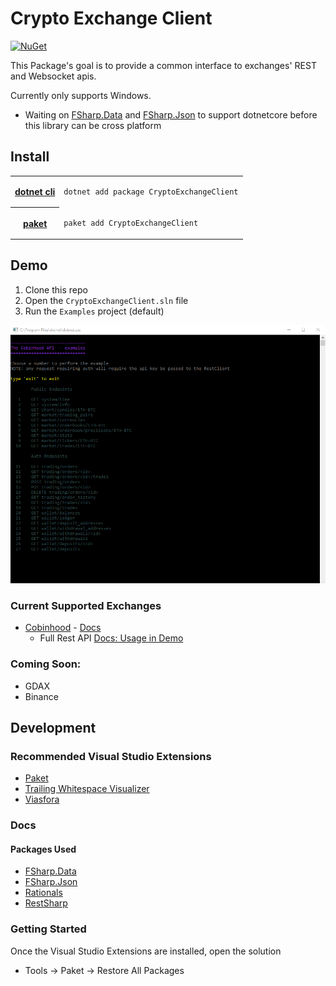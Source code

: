 # Crypto Exchange Client


[![NuGet](https://img.shields.io/nuget/v/CryptoExchangeClient.svg)](https://www.nuget.org/packages/CryptoExchangeClient/)

This Package's goal is to provide a common interface to exchanges' REST and Websocket apis.

Currently only supports Windows.
 - Waiting on [FSharp.Data](https://github.com/fsprojects/FSharp.Data.TypeProviders/issues/16) and [FSharp.Json](https://github.com/vsapronov/FSharp.Json/issues/7) to support dotnetcore before this library can be cross platform

## Install

<table>
 <tr>
  <th><a href="https://github.com/dotnet/cli">dotnet cli</a>
  </th><td>
  
```bash
dotnet add package CryptoExchangeClient
```
  </td>
 </tr>
 <tr>
 <th><a href="https://fsprojects.github.io/Paket/">paket</a></th><td>
 
```bash
paket add CryptoExchangeClient
```
  </td>
 </tr>
</table>

## Demo

1. Clone this repo
2. Open the `CryptoExchangeClient.sln` file
3. Run the `Examples` project (default)

![The Cobinhood Demo App](https://github.com/NullVoxPopuli/CryptoExchangeClient/blob/master/docs/images/CobinhoodDemo.png?raw=true)


### Current Supported Exchanges

 - [Cobinhood](https://cobinhood.com) - [Docs](https://cobinhood.github.io/api-public)
   - Full Rest API [Docs: Usage in Demo](https://github.com/NullVoxPopuli/CryptoExchangeClient/blob/master/examples/CobinhoodDemo.fs)


### Coming Soon:

 - GDAX
 - Binance


## Development

### Recommended Visual Studio Extensions

 - [Paket](https://marketplace.visualstudio.com/items?itemName=SteffenForkmann.PaketforVisualStudio)
 - [Trailing Whitespace Visualizer](https://marketplace.visualstudio.com/items?itemName=MadsKristensen.TrailingWhitespaceVisualizer)
 - [Viasfora](https://marketplace.visualstudio.com/items?itemName=TomasRestrepo.Viasfora)

### Docs
#### Packages Used

- [FSharp.Data](http://fsharp.github.io/FSharp.Data/)
- [FSharp.Json](https://github.com/vsapronov/FSharp.Json)
- [Rationals](https://github.com/tompazourek/Rationals)
- [RestSharp](http://restsharp.org/)


### Getting Started

Once the Visual Studio Extensions are installed, open the solution
- Tools -> Paket -> Restore All Packages
